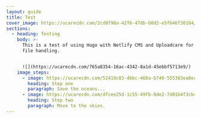 ```yaml
---
layout: guide
title: Test
cover_image: https://ucarecdn.com/2cd8f90a-42f6-47db-b0d2-e5f646f30184/
sections:
  - heading: Testing
    body: >-
      This is a test of using Hugo with Netlify CMS and Uploadcare for image
      file handling.


      ![](https://ucarecdn.com/765a8354-16ac-4342-8a1d-45ebbf5713e9/)
    image_steps:
      - image: https://ucarecdn.com/52410c83-4bbc-460a-b740-555383ea8ec7/
        heading: Step one
        paragraph: Save the oceans...
      - image: https://ucarecdn.com/dfcee25d-1c55-49fb-8de2-7d01b4f3cb4e/
        heading: Step two
        paragraph: Move to the skies.
---
```


